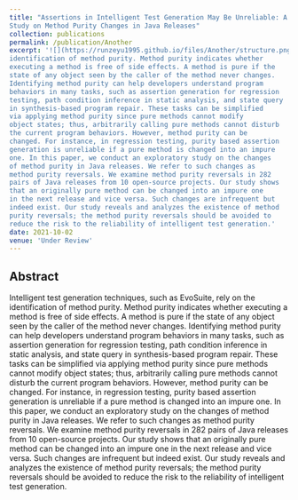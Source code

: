 ```yaml
---
title: "Assertions in Intelligent Test Generation May Be Unreliable: A
Study on Method Purity Changes in Java Releases"
collection: publications
permalink: /publication/Another
excerpt: '![](https://runzeyu1995.github.io/files/Another/structure.png) Intelligent test generation techniques, such as EvoSuite, rely on the
identification of method purity. Method purity indicates whether
executing a method is free of side effects. A method is pure if the
state of any object seen by the caller of the method never changes.
Identifying method purity can help developers understand program
behaviors in many tasks, such as assertion generation for regression
testing, path condition inference in static analysis, and state query
in synthesis-based program repair. These tasks can be simplified
via applying method purity since pure methods cannot modify
object states; thus, arbitrarily calling pure methods cannot disturb
the current program behaviors. However, method purity can be
changed. For instance, in regression testing, purity based assertion
generation is unreliable if a pure method is changed into an impure
one. In this paper, we conduct an exploratory study on the changes
of method purity in Java releases. We refer to such changes as
method purity reversals. We examine method purity reversals in 282
pairs of Java releases from 10 open-source projects. Our study shows
that an originally pure method can be changed into an impure one
in the next release and vice versa. Such changes are infrequent but
indeed exist. Our study reveals and analyzes the existence of method
purity reversals; the method purity reversals should be avoided to
reduce the risk to the reliability of intelligent test generation.'
date: 2021-10-02
venue: 'Under Review'
---
```


## Abstract
Intelligent test generation techniques, such as EvoSuite, rely on the
identification of method purity. Method purity indicates whether
executing a method is free of side effects. A method is pure if the
state of any object seen by the caller of the method never changes.
Identifying method purity can help developers understand program
behaviors in many tasks, such as assertion generation for regression
testing, path condition inference in static analysis, and state query
in synthesis-based program repair. These tasks can be simplified
via applying method purity since pure methods cannot modify
object states; thus, arbitrarily calling pure methods cannot disturb
the current program behaviors. However, method purity can be
changed. For instance, in regression testing, purity based assertion
generation is unreliable if a pure method is changed into an impure
one. In this paper, we conduct an exploratory study on the changes
of method purity in Java releases. We refer to such changes as
method purity reversals. We examine method purity reversals in 282
pairs of Java releases from 10 open-source projects. Our study shows
that an originally pure method can be changed into an impure one
in the next release and vice versa. Such changes are infrequent but
indeed exist. Our study reveals and analyzes the existence of method
purity reversals; the method purity reversals should be avoided to
reduce the risk to the reliability of intelligent test generation.